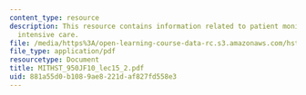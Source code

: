 ```yaml
---
content_type: resource
description: This resource contains information related to patient monitoring and
  intensive care.
file: /media/https%3A/open-learning-course-data-rc.s3.amazonaws.com/hst-950j-biomedical-computing-fall-2010/881a55d0b1089ae8221daf827fd558e3_MITHST_950JF10_lec15_2.pdf
file_type: application/pdf
resourcetype: Document
title: MITHST_950JF10_lec15_2.pdf
uid: 881a55d0-b108-9ae8-221d-af827fd558e3
---
```


